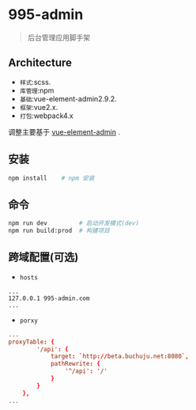 # 995-admin
> 后台管理应用脚手架

## Architecture

* `样式`:scss.
* `库管理`:npm
* `基础`:vue-element-admin2.9.2.
* `框架`:vue2.x.
* `打包`:webpack4.x

调整主要基于 [vue-element-admin](https://github.com/PanJiaChen/vue-element-admin) .

## 安装

``` bash
npm install    # npm 安装
```

## 命令

``` bash
npm run dev         # 启动开发模式(dev)
npm run build:prod  # 构建项目
```

## 跨域配置(可选)

* `hosts`
```hosts
...
127.0.0.1 995-admin.com
...
```

* `porxy`
```nginx.conf
...
proxyTable: {
        '/api': {
            target: `http://beta.buchuju.net:8080`,
            pathRewrite: {
                '^/api': '/'
            }
        }
    },
...
```

